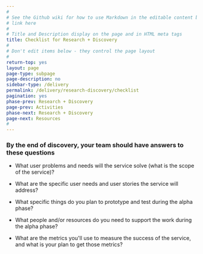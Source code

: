 ```yaml
---
#
# See the Github wiki for how to use Markdown in the editable content below:
# link here
#
# Title and Description display on the page and in HTML meta tags
title: Checklist for Research + Discovery
#
# Don't edit items below - they control the page layout
#
return-top: yes
layout: page
page-type: subpage
page-description: no
sidebar-type: /delivery
permalink: /delivery/research-discovery/checklist
pagination: yes
phase-prev: Research + Discovery
page-prev: Activities
phase-next: Research + Discovery
page-next: Resources
#
---
```


### By the end of discovery, your team should have answers to these questions


<div class="bullet-checkmark" markdown="1">


* What user problems and needs will the service solve (what is the scope of the service)?

* What are the specific user needs and user stories the service will address?

* What specific things do you plan to prototype and test during the alpha phase?

* What people and/or resources do you need to support the work during the alpha phase?

* What are the metrics you'll use to measure the success of the service, and what is your plan to get those metrics?


</div>


    




